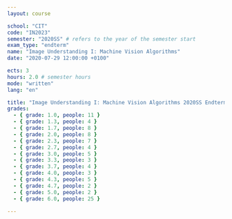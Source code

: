 ```yaml
---
layout: course

school: "CIT"
code: "IN2023"
semester: "2020SS" # refers to the year of the semester start
exam_type: "endterm"
name: "Image Understanding I: Machine Vision Algorithms"
date: "2020-07-29 12:00:00 +0100"

ects: 3
hours: 2.0 # semester hours
mode: "written"
lang: "en"

title: "Image Understanding I: Machine Vision Algorithms 2020SS Endterm"
grades:
  - { grade: 1.0, people: 11 }
  - { grade: 1.3, people: 4 }
  - { grade: 1.7, people: 8 }
  - { grade: 2.0, people: 8 }
  - { grade: 2.3, people: 7 }
  - { grade: 2.7, people: 4 }
  - { grade: 3.0, people: 5 }
  - { grade: 3.3, people: 3 }
  - { grade: 3.7, people: 4 }
  - { grade: 4.0, people: 3 }
  - { grade: 4.3, people: 5 }
  - { grade: 4.7, people: 2 }
  - { grade: 5.0, people: 2 }
  - { grade: 6.0, people: 25 }

---
```



